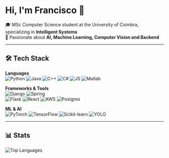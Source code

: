 # Hi, I'm Francisco 👋

🎓 MSc Computer Science student at the University of Coimbra, specializing in **Intelligent Systems**  
🤖 Passionate about **AI, Machine Learning, Computer Vision and Backend**  

---

## 🛠️ Tech Stack

**Languages**  
![Python](https://img.shields.io/badge/Python-3776AB?style=flat&logo=python&logoColor=white)
![Java](https://img.shields.io/badge/Java-007396?style=flat&logo=openjdk&logoColor=white)
![C++](https://img.shields.io/badge/C++-00599C?style=flat&logo=c%2B%2B&logoColor=white)
![C#](https://img.shields.io/badge/C%23-239120?style=flat&logo=c-sharp&logoColor=white)
![JS](https://img.shields.io/badge/JavaScript-F7DF1E?style=flat&logo=javascript&logoColor=black)
![Matlab](https://img.shields.io/badge/Matlab-FF7F0E?style=flat&logo=mathworks&logoColor=white)

**Frameworks & Tools**  
![Django](https://img.shields.io/badge/Django-092E20?style=flat&logo=django&logoColor=white)
![Spring](https://img.shields.io/badge/Spring-6DB33F?style=flat&logo=spring&logoColor=white)  
![Flask](https://img.shields.io/badge/Flask-000000?style=flat&logo=flask&logoColor=white)
![React](https://img.shields.io/badge/React-20232A?style=flat&logo=react&logoColor=61DAFB)
![AWS](https://img.shields.io/badge/AWS-232F3E?style=flat&logo=amazon-aws&logoColor=white)
![Postgres](https://img.shields.io/badge/Postgres-336791?style=flat&logo=postgresql&logoColor=white)


**ML & AI**  
![PyTorch](https://img.shields.io/badge/PyTorch-EE4C2C?style=flat&logo=pytorch&logoColor=white)
![TensorFlow](https://img.shields.io/badge/TensorFlow-FF6F00?style=flat&logo=tensorflow&logoColor=white)
![Scikit-learn](https://img.shields.io/badge/scikit--learn-F7931E?style=flat&logo=scikitlearn&logoColor=white)
![YOLO](https://img.shields.io/badge/YOLO-00FFFF?style=flat&logo=yolo&logoColor=black)

---

## 📊 Stats

![Top Languages](https://github-readme-stats.vercel.app/api/top-langs/?username=heyfrandisco&layout=compact&theme=tokyonight)  

